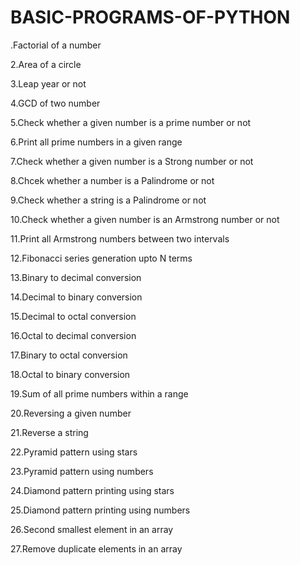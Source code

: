 # BASIC-PROGRAMS-OF-PYTHON

.Factorial of a number

2.Area of a circle

3.Leap year or not

4.GCD of two number

5.Check whether a given number is a prime number or not

6.Print all prime numbers in a given range

7.Check whether a given number is a Strong number or not

8.Chcek whether a number is a Palindrome or not

9.Check whether a string is a Palindrome or not

10.Check whether a given number is an Armstrong number or not

11.Print all Armstrong numbers between two intervals

12.Fibonacci series generation upto N terms

13.Binary to decimal conversion

14.Decimal to binary conversion

15.Decimal to octal conversion

16.Octal to decimal conversion

17.Binary to octal conversion

18.Octal to binary conversion

19.Sum of all prime numbers within a range

20.Reversing a given number

21.Reverse a string

22.Pyramid pattern using stars

23.Pyramid pattern using numbers

24.Diamond pattern printing using stars

25.Diamond pattern printing using numbers

26.Second smallest element in an array

27.Remove duplicate elements in an array
